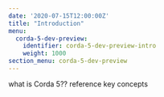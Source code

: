 ```yaml
---
date: '2020-07-15T12:00:00Z'
title: "Introduction"
menu:
  corda-5-dev-preview:
    identifier: corda-5-dev-preview-intro
    weight: 1000
section_menu: corda-5-dev-preview
---
```


what is Corda 5??
reference key concepts
